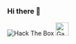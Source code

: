 ### Hi there 👋
<img src="http://www.hackthebox.eu/badge/image/346677" alt="Hack The Box">

<a href="https://dev.to/zatch3301">
  <img src="https://d2fltix0v2e0sb.cloudfront.net/dev-badge.svg" alt="Gagan Verma's DEV Profile" height="30" width="30">
</a>
<!--
**zatch3301/zatch3301** is a ✨ _special_ ✨ repository because its `README.md` (this file) appears on your GitHub profile.

Here are some ideas to get you started:

- 🔭 I’m currently working on ...
- 🌱 I’m currently learning ...
- 👯 I’m looking to collaborate on ...
- 🤔 I’m looking for help with ...
- 💬 Ask me about ...
- 📫 How to reach me: ...
- 😄 Pronouns: ...
- ⚡ Fun fact: ...
-->
